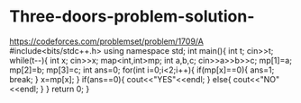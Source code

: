 # Three-doors-problem-solution-
https://codeforces.com/problemset/problem/1709/A 
#include<bits/stdc++.h>
using namespace std;
int main(){
    int t;
    cin>>t;
    while(t--){
        int x;
        cin>>x;
        map<int,int>mp;
        int a,b,c;
        cin>>a>>b>>c;
        mp[1]=a;
        mp[2]=b;
        mp[3]=c;
        int ans=0;
        for(int i=0;i<2;i++){
            if(mp[x]==0){
                ans=1;
                break;
            }
            x=mp[x];
        }
        if(ans==0){
            cout<<"YES"<<endl;
        }
        else{
            cout<<"NO"<<endl;
        }
    }
    return  0;
}
